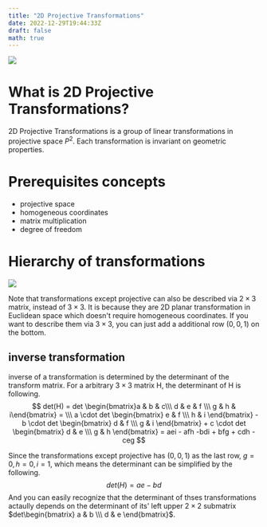 ```yaml
---
title: "2D Projective Transformations"
date: 2022-12-29T19:44:33Z
draft: false
math: true
---
```


![](/2d_projective_transformations.png)

# What is 2D Projective Transformations?
2D Projective Transformations is a group of linear transformations in projective space $P^2$. Each transformation is invariant on geometric properties.

# Prerequisites concepts
- projective space
- homogeneous coordinates
- matrix multiplication
- degree of freedom

# Hierarchy of transformations
![](/hierarchy_of_2d_coordinate_transformations.png)

Note that transformations except projective can also be described via $2 \times 3$ matrix, instead of $3 \times 3$. It is because they are 2D planar transformation in Euclidean space which doesn't require homogeneous coordinates.
If you want to describe them via $3 \times 3$, you can just add a additional row $(0, 0, 1)$ on the bottom.

## inverse transformation
inverse of a transformation is determined by the determinant of the transform matrix. For a arbitrary $3 \times 3$ matrix H, the determinant of H is following.
$$ 
det(H) = 
det \begin{bmatrix}a & b & c\\\ d & e & f \\\ g & h & i\end{bmatrix} = \\\
a \cdot det \begin{bmatrix} e & f \\\ h & i \end{bmatrix} - b \cdot det \begin{bmatrix} d & f \\\ g & i \end{bmatrix} + c \cdot det \begin{bmatrix} d & e \\\ g & h \end{bmatrix} = 
aei - afh -bdi + bfg + cdh - ceg
$$

Since the transformations except projective has $(0, 0, 1)$ as the last row, $g = 0, h =0, i = 1$, which means the determinant can be simplified by the following.
$$
det(H) = ae - bd
$$
And you can easily recognize that the determinant of thses transformations actaully depends on the determinant of its' left upper $2 \times 2$ submatrix $det\begin{bmatrix} a & b \\\ d & e \end{bmatrix}$.